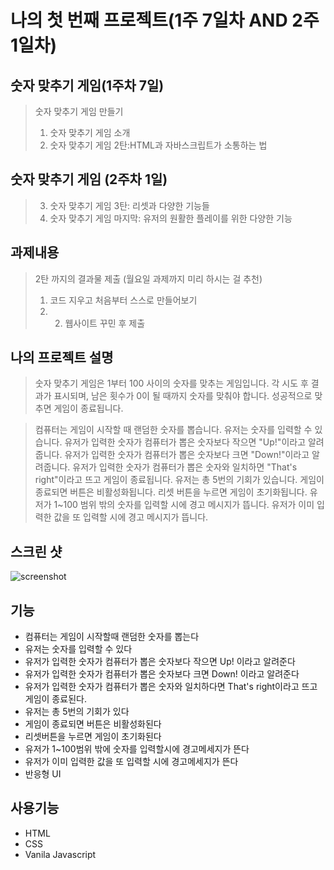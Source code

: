 # 나의 첫 번째 프로젝트(1주 7일차 AND 2주 1일차)


숫자 맞추기 게임(1주차 7일)
---
>숫자 맞추기 게임 만들기
>1. 숫자 맞추기 게임 소개
>2. 숫자 맞추기 게임 2탄:HTML과 자바스크립트가 소통하는 법

숫자 맞추기 게임 (2주차 1일)
---
> 3. 숫자 맞추기 게임 3탄: 리셋과 다양한 기능들
> 4. 숫자 맞추기 게임 마지막: 유저의 원활한 플레이를 위한 다양한 기능

과제내용
---
> 2탄 까지의 결과물 제출 (월요일 과제까지 미리 하시는 걸 추천)
> 1. 코드 지우고 처음부터 스스로 만들어보기
> 2. 2. 웹사이트 꾸민 후 제출


## 나의 프로젝트 설명
> 숫자 맞추기 게임은 1부터 100 사이의 숫자를 맞추는 게임입니다. 각 시도 후 결과가 표시되며, 남은 횟수가 0이 될 때까지 숫자를 맞춰야 합니다. 성공적으로 맞추면 게임이 종료됩니다.

> 컴퓨터는 게임이 시작할 때 랜덤한 숫자를 뽑습니다. 유저는 숫자를 입력할 수 있습니다. 유저가 입력한 숫자가 컴퓨터가 뽑은 숫자보다 작으면 "Up!"이라고 알려줍니다. 유저가 입력한 숫자가 컴퓨터가 뽑은 숫자보다 크면 "Down!"이라고 알려줍니다. 유저가 입력한 숫자가 컴퓨터가 뽑은 숫자와 일치하면 "That's right"이라고 뜨고 게임이 종료됩니다. 유저는 총 5번의 기회가 있습니다. 게임이 종료되면 버튼은 비활성화됩니다. 리셋 버튼을 누르면 게임이 초기화됩니다. 유저가 1~100 범위 밖의 숫자를 입력할 시에 경고 메시지가 뜹니다. 유저가 이미 입력한 값을 또 입력할 시에 경고 메시지가 뜹니다.

스크린 샷
---
![screenshot](https://hackmd.io/_uploads/HJJ8O50LR.png)

기능
---
- 컴퓨터는 게임이 시작할때 랜덤한 숫자를 뽑는다
- 유저는 숫자를 입력할 수 있다
- 유저가 입력한 숫자가 컴퓨터가 뽑은 숫자보다 작으면 Up! 이라고 알려준다
- 유저가 입력한 숫자가 컴퓨터가 뽑은 숫자보다 크면 Down! 이라고 알려준다
- 유저가 입력한 숫자가 컴퓨터가 뽑은 숫자와 일치하다면 That's right이라고 뜨고 게임이 종료된다.
- 유저는 총 5번의 기회가 있다
- 게임이 종료되면 버튼은 비활성화된다
- 리셋버튼을 누르면 게임이 초기화된다
- 유저가 1~100범위 밖에 숫자를 입력할시에 경고메세지가 뜬다
- 유저가 이미 입력한 값을 또 입력할 시에 경고메세지가 뜬다
- 반응형 UI

사용기능
---
- HTML
- CSS
- Vanila Javascript


  


